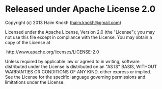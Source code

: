 # Released under Apache License 2.0

Copyright (c) 2013 Haim Knokh (haim.knokh@gmail.com)

Licensed under the Apache License, Version 2.0 (the "License"); 
you may not use this file except in compliance with the License. 
You may obtain a copy of the License at  

​    http://www.apache.org/licenses/LICENSE-2.0  

Unless required by applicable law or agreed to in writing, software distributed under the License is distributed on an "AS IS" BASIS, WITHOUT WARRANTIES OR CONDITIONS OF ANY KIND, either express or implied. 
See the License for the specific language governing permissions and limitations under the License.